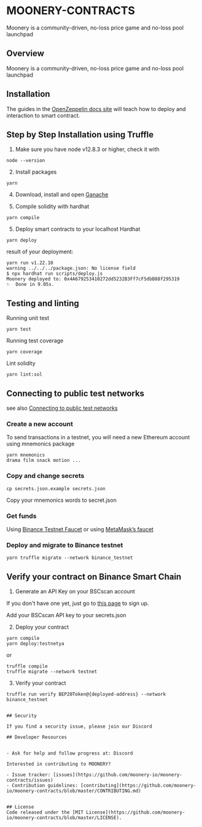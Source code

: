 # MOONERY-CONTRACTS
Moonery is a community-driven, no-loss price game and no-loss pool launchpad


## Overview
Moonery is a community-driven, no-loss price game and no-loss pool launchpad

## Installation
The guides in the [OpenZeppelin docs site](https://docs.openzeppelin.com/learn/developing-smart-contracts) will teach how to deploy and interaction to smart contract.

## Step by Step Installation using Truffle
1. Make sure you have node v12.8.3 or higher, check it with
```
node --version
```

2. Install packages
```
yarn
```

4. Download, install and open [Ganache](https://www.trufflesuite.com/ganache)

5. Compile solidity with hardhat
```
yarn compile
```

5. Deploy smart contracts to your localhost Hardhat
```
yarn deploy
```

result of your deployment:
```
yarn run v1.22.10
warning ../../../package.json: No license field
$ npx hardhat run scripts/deploy.js
Moonery deployed to: 0x4A679253410272dd5232B3Ff7cF5dbB88f295319
✨  Done in 9.05s.
```


## Testing and linting
Running unit test
```
yarn test
```

Running test coverage
```
yarn coverage
```

Lint solidity
```
yarn lint:sol
```

## Connecting to public test networks
see also [Connecting to public test networks](https://docs.openzeppelin.com/learn/connecting-to-public-test-networks)

### Create a new account 
To send transactions in a testnet, you will need a new Ethereum account using mnemonics package
```
yarn mnemonics
drama film snack motion ...
```

### Copy and change secrets
```
cp secrets.json.example secrets.json
```

Copy your mnemonics words to secret.json



### Get funds
Using [Binance Testnet Faucet](https://testnet.binance.org/faucet-smart)
or using [MetaMask’s faucet](https://faucet.metamask.io/)


### Deploy and migrate to Binance testnet
```
yarn truffle migrate --network binance_testnet
```


## Verify your contract on Binance Smart Chain


1. Generate an API Key on your BSCscan account

If you don't have one yet, just go to [this page](https://bscscan.com/login) to sign up.


Add your BSCscan API key to your secrets.json


2.  Deploy your contract

```
yarn compile
yarn deploy:testnetya
```

or 

```
truffle compile
truffle migrate --network testnet
```


3. Verify your contract

```
truffle run verify BEP20Token@{deployed-address} --network binance_testnet

```

```

## Security

If you find a security issue, please join our Discord

## Developer Resources


- Ask for help and follow progress at: Discord

Interested in contributing to MOONERY?

- Issue tracker: [issues](https://github.com/moonery-io/moonery-contracts/issues)
- Contribution guidelines: [contributing](https://github.com/moonery-io/moonery-contracts/blob/master/CONTRIBUTING.md)


## License
Code released under the [MIT License](https://github.com/moonery-io/moonery-contracts/blob/master/LICENSE).
